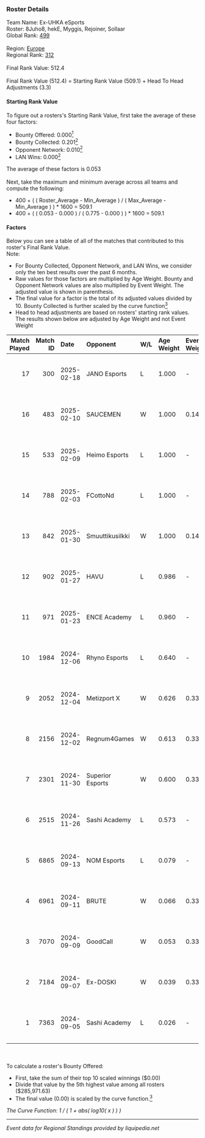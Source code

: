### Roster Details<br />
Team Name: Ex-UHKA eSports<br />
Roster: 8Juho8, hekE, Myggis, Rejoiner, Sollaar<br />
Global Rank: [499](../../standings_global_2025_02_28.md)<br />
<br />
Region: [Europe]( ../../standings_europe_2025_02_28.md)<br />
Regional Rank: [312]( ../../standings_europe_2025_02_28.md)<br />
<br />
Final Rank Value:  512.4<br />
<br />
Final Rank Value (512.4) = Starting Rank Value (509.1) + Head To Head Adjustments (3.3)<br />

#### Starting Rank Value<br />
To figure out a rosters's Starting Rank Value, first take the average of these four factors:<br />
- Bounty Offered: 0.000[<sup>1</sup>](#table2)
- Bounty Collected: 0.201[<sup>2</sup>](#table1)
- Opponent Network: 0.010[<sup>2</sup>](#table1)
- LAN Wins: 0.000[<sup>2</sup>](#table1)

The average of these factors is 0.053<br />
<br />
Next, take the maximum and minimum average across all teams and compute the following:<br />
- 400 + ( ( Roster_Average - Min_Average ) / ( Max_Average - Min_Average ) ) * 1600 = 509.1
- 400 + ( ( 0.053 - 0.000 ) / ( 0.775 - 0.000 ) ) * 1600 = 509.1


#### Factors<br />
Below you can see a table of all of the matches that contributed to this roster's Final Rank Value.<br />
Note:<br />

- For Bounty Collected, Opponent Network, and LAN Wins, we consider only the ten best results over the past 6 months.
- Raw values for those factors are multiplied by Age Weight. Bounty and Opponent Network values are also multiplied by Event Weight. The adjusted value is shown in parenthesis.
- The final value for a factor is the total of its adjusted values divided by 10. Bounty Collected is further scaled by the curve function[<sup>3</sup>](#curveFunction)
- Head to head adjustments are based on rosters' starting rank values. The results shown below are adjusted by Age Weight and not Event Weight
<span id="table1"></span><br />


| Match Played | Match ID | Date       | Opponent         | W/L | Age Weight | Event Weight | Bounty Collected | Opponent Network | LAN Wins  | H2H Adj. | Roster                                       |
| -: | -: | :- | :- | :- | :- | :- | :- | :- | :- | -: | :- |
|           17 |      300 | 2025-02-18 | JANO Esports     | L   | 1.000      | -            | -                | -                | -         |    -4.93 | 8Juho8, hekE, Myggis, Rejoiner, Sollaar      |
|           16 |      483 | 2025-02-10 | SAUCEMEN         | W   | 1.000      | 0.143        | 0.000 (0.000)    | 0.000 (0.000)    | 0 (0.000) |     8.91 | 8Juho8, hekE, Myggis, Rejoiner, Sollaar      |
|           15 |      533 | 2025-02-09 | Heimo Esports    | L   | 1.000      | -            | -                | -                | -         |    -6.38 | 8Juho8, hekE, Myggis, Rejoiner, Sollaar      |
|           14 |      788 | 2025-02-03 | FCottoNd         | L   | 1.000      | -            | -                | -                | -         |   -20.28 | 8Juho8, hekE, Myggis, Rejoiner, Sollaar      |
|           13 |      842 | 2025-01-30 | Smuuttikusilkki  | W   | 1.000      | 0.143        | 0.000 (0.000)    | 0.101 (0.014)    | 0 (0.000) |    13.14 | 8Juho8, hekE, Myggis, Rejoiner, Sollaar      |
|           12 |      902 | 2025-01-27 | HAVU             | L   | 0.986      | -            | -                | -                | -         |    -9.44 | 8Juho8, hekE, Myggis, Rejoiner, Sollaar      |
|           11 |      971 | 2025-01-23 | ENCE Academy     | L   | 0.960      | -            | -                | -                | -         |    -4.87 | 8Juho8, hekE, Myggis, Rejoiner, Sollaar      |
|           10 |     1984 | 2024-12-06 | Rhyno Esports    | L   | 0.640      | -            | -                | -                | -         |    -2.44 | 8Juho8, hekE, Sollaar, Vladimus, zeroz3r0o   |
|            9 |     2052 | 2024-12-04 | Metizport X      | W   | 0.626      | 0.333        | 0.002 (0.000)    | 0.239 (0.050)    | 0 (0.000) |    13.38 | 8Juho8, hekE, Sollaar, Vladimus, zeroz3r0o   |
|            8 |     2156 | 2024-12-02 | Regnum4Games     | W   | 0.613      | 0.333        | 0.003 (0.001)    | 0.125 (0.026)    | 0 (0.000) |    13.20 | 8Juho8, hekE, Sollaar, Vladimus, zeroz3r0o   |
|            7 |     2301 | 2024-11-30 | Superior Esports | W   | 0.600      | 0.333        | 0.000 (0.000)    | 0.029 (0.006)    | 0 (0.000) |     6.81 | 8Juho8, hekE, Sollaar, Vladimus, zeroz3r0o   |
|            6 |     2515 | 2024-11-26 | Sashi Academy    | L   | 0.573      | -            | -                | -                | -         |    -4.75 | 8Juho8, hekE, Sollaar, Vladimus, zeroz3r0o   |
|            5 |     6865 | 2024-09-13 | NOM Esports      | L   | 0.079      | -            | -                | -                | -         |    -1.63 | hekE, Rejoiner, Sollaar, Vladimus, zeroz3r0o |
|            4 |     6961 | 2024-09-11 | BRUTE            | W   | 0.066      | 0.333        | 0.005 (0.000)    | 0.371 (0.008)    | 0 (0.000) |     1.63 | hekE, Rejoiner, Sollaar, Vladimus, zeroz3r0o |
|            3 |     7070 | 2024-09-09 | GoodCall         | W   | 0.053      | 0.333        | 0.000 (0.000)    | 0.003 (0.000)    | 0 (0.000) |     0.73 | hekE, Rejoiner, Sollaar, Vladimus, zeroz3r0o |
|            2 |     7184 | 2024-09-07 | Ex-DOSKI         | W   | 0.039      | 0.333        | 0.000 (0.000)    | 0.021 (0.000)    | 0 (0.000) |     0.44 | hekE, Rejoiner, Sollaar, Vladimus, zeroz3r0o |
|            1 |     7363 | 2024-09-05 | Sashi Academy    | L   | 0.026      | -            | -                | -                | -         |    -0.21 | hekE, Rejoiner, Sollaar, Vladimus, zeroz3r0o |

<br />
<span id="table2"></span><br />
To calculate a roster's Bounty Offered:<br />

- First, take the sum of their top 10 scaled winnings ($0.00)
- Divide that value by the 5th highest value among all rosters ($285,971.63)
- The final value (0.00) is scaled by the curve function.[<sup>3</sup>](#curveFunction)

<span id="curveFunction"></span>_The Curve Function: 1 / ( 1 + abs( log10( x ) ) )_<br />

---
_Event data for Regional Standings provided by liquipedia.net_<br />
